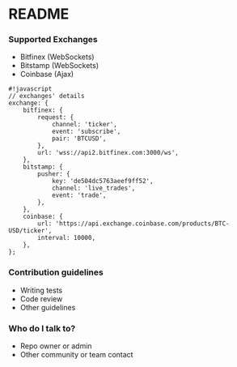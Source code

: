 # README #

### Supported Exchanges ###

* Bitfinex (WebSockets)
* Bitstamp (WebSockets)
* Coinbase (Ajax)

```
#!javascript
// exchanges' details
exchange: {
    bitfinex: {
        request: {
            channel: 'ticker',
            event: 'subscribe',
            pair: 'BTCUSD',
        },
        url: 'wss://api2.bitfinex.com:3000/ws',
    },
    bitstamp: {
        pusher: {
            key: 'de504dc5763aeef9ff52',
            channel: 'live_trades',
            event: 'trade',
        },
    },
    coinbase: {
        url: 'https://api.exchange.coinbase.com/products/BTC-USD/ticker',
        interval: 10000,
    },
};
```

### Contribution guidelines ###

* Writing tests
* Code review
* Other guidelines

### Who do I talk to? ###

* Repo owner or admin
* Other community or team contact